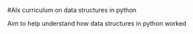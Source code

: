 #Alx curriculum on data structures in python


Aim to help understand how data structures in python worked
